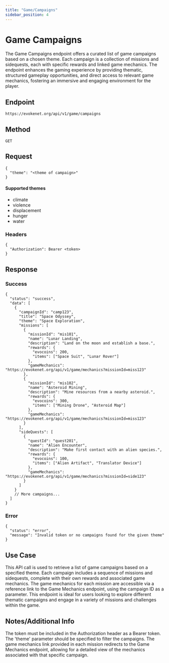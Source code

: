 ```yaml
---
title: "Game/Campaigns"
sidebar_position: 4
---
```


# Game Campaigns
The Game Campaigns endpoint offers a curated list of game campaigns based on a chosen theme. Each campaign is a collection of missions and sidequests, each with specific rewards and linked game mechanics. The endpoint enhances the gaming experience by providing thematic, structured gameplay opportunities, and direct access to relevant game mechanics, fostering an immersive and engaging environment for the player.

## Endpoint
```https://evokenet.org/api/v1/game/campaigns```

## Method
```GET```

## Request
```
{
  "theme": "<theme of campaign>"
}
```
#### Supported themes
- climate
- violence
- displacement
- hunger
- water


### Headers
```
{
  "Authorization": Bearer <token>
}
```

## Response

### Success
```
{
  "status": "success",
  "data": [
    {
      "campaignId": "camp123",
      "title": "Space Odyssey",
      "theme": "Space Exploration",
      "missions": [
        {
          "missionId": "mis101",
          "name": "Lunar Landing",
          "description": "Land on the moon and establish a base.",
          "rewards": {
            "evocoins": 200,
            "items": ["Space Suit", "Lunar Rover"]
          },
          "gameMechanics": "https://evokenet.org/api/v1/game/mechanics?missionId=miss123"
        },
        {
          "missionId": "mis102",
          "name": "Asteroid Mining",
          "description": "Mine resources from a nearby asteroid.",
          "rewards": {
            "evocoins": 300,
            "items": ["Mining Drone", "Asteroid Map"]
          },
          "gameMechanics": "https://evokenet.org/api/v1/game/mechanics?missionId=miss123"
        }
      ],
      "sideQuests": [
        {
          "questId": "quest201",
          "name": "Alien Encounter",
          "description": "Make first contact with an alien species.",
          "rewards": {
            "evocoins": 100,
            "items": ["Alien Artifact", "Translator Device"]
          },
          "gameMechanics": "https://evokenet.org/api/v1/game/mechanics?missionId=side123"
        }
      ]
    }
    // More campaigns...
  ]
}
```

### Error
```
{
  "status": "error",
  "message": "Invalid token or no campaigns found for the given theme"
}
```

## Use Case
This API call is used to retrieve a list of game campaigns based on a specified theme. Each campaign includes a sequence of missions and sidequests, complete with their own rewards and associated game mechanics. The game mechanics for each mission are accessible via a reference link to the Game Mechanics endpoint, using the campaign ID as a parameter. This endpoint is ideal for users looking to explore different thematic campaigns and engage in a variety of missions and challenges within the game.

## Notes/Additional Info
The token must be included in the Authorization header as a Bearer token. The 'theme' parameter should be specified to filter the campaigns. The game mechanics link provided in each mission redirects to the Game Mechanics endpoint, allowing for a detailed view of the mechanics associated with that specific campaign.